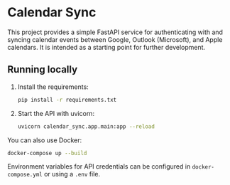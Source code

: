 # Calendar Sync

This project provides a simple FastAPI service for authenticating with and syncing calendar events between Google, Outlook (Microsoft), and Apple calendars. It is intended as a starting point for further development.

## Running locally

1. Install the requirements:
   ```bash
   pip install -r requirements.txt
   ```
2. Start the API with uvicorn:
   ```bash
   uvicorn calendar_sync.app.main:app --reload
   ```

You can also use Docker:

```bash
docker-compose up --build
```

Environment variables for API credentials can be configured in `docker-compose.yml` or using a `.env` file.
